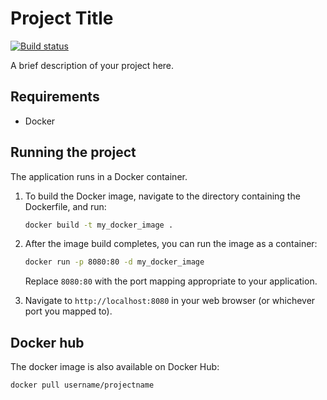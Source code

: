 # Project Title

[![Build status](https://img.shields.io/docker/cloud/build/username/projectname)](https://hub.docker.com/r/username/projectname/builds)

A brief description of your project here.

## Requirements

- Docker

## Running the project

The application runs in a Docker container. 

1. To build the Docker image, navigate to the directory containing the Dockerfile, and run:

    ```bash
    docker build -t my_docker_image .
    ```

2. After the image build completes, you can run the image as a container:

    ```bash
    docker run -p 8080:80 -d my_docker_image
    ```

    Replace `8080:80` with the port mapping appropriate to your application.

3. Navigate to `http://localhost:8080` in your web browser (or whichever port you mapped to).

## Docker hub

The docker image is also available on Docker Hub:

```bash
docker pull username/projectname
